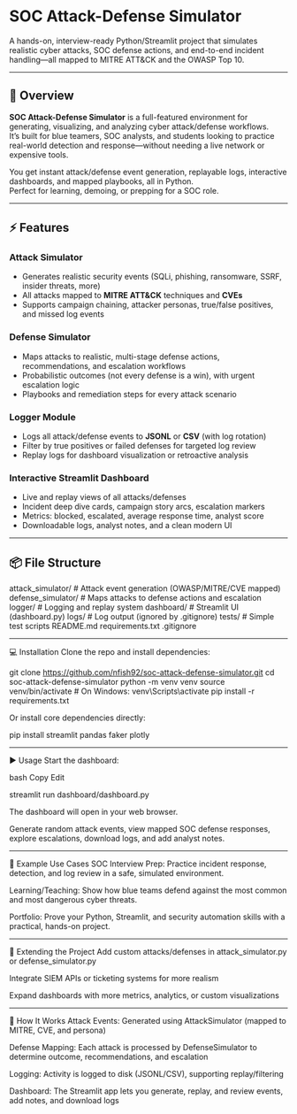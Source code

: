 # SOC Attack-Defense Simulator

A hands-on, interview-ready Python/Streamlit project that simulates realistic cyber attacks, SOC defense actions, and end-to-end incident handling—all mapped to MITRE ATT&CK and the OWASP Top 10.

-----------------------------------------------------------------------------------------------------

## 🚀 Overview

**SOC Attack-Defense Simulator** is a full-featured environment for generating, visualizing, and analyzing cyber attack/defense workflows.  
It’s built for blue teamers, SOC analysts, and students looking to practice real-world detection and response—without needing a live network or expensive tools.

You get instant attack/defense event generation, replayable logs, interactive dashboards, and mapped playbooks, all in Python.  
Perfect for learning, demoing, or prepping for a SOC role.

-----------------------------------------------------------------------------------------------------

## ⚡ Features

### Attack Simulator
- Generates realistic security events (SQLi, phishing, ransomware, SSRF, insider threats, more)
- All attacks mapped to **MITRE ATT&CK** techniques and **CVEs**
- Supports campaign chaining, attacker personas, true/false positives, and missed log events

### Defense Simulator
- Maps attacks to realistic, multi-stage defense actions, recommendations, and escalation workflows
- Probabilistic outcomes (not every defense is a win), with urgent escalation logic
- Playbooks and remediation steps for every attack scenario

### Logger Module
- Logs all attack/defense events to **JSONL** or **CSV** (with log rotation)
- Filter by true positives or failed defenses for targeted log review
- Replay logs for dashboard visualization or retroactive analysis

### Interactive Streamlit Dashboard
- Live and replay views of all attacks/defenses
- Incident deep dive cards, campaign story arcs, escalation markers
- Metrics: blocked, escalated, average response time, analyst score
- Downloadable logs, analyst notes, and a clean modern UI

-----------------------------------------------------------------------------------------------------

## 📦 File Structure

attack_simulator/         # Attack event generation (OWASP/MITRE/CVE mapped)
defense_simulator/        # Maps attacks to defense actions and escalation
logger/                   # Logging and replay system
dashboard/                # Streamlit UI (dashboard.py)
logs/                     # Log output (ignored by .gitignore)
tests/                    # Simple test scripts
README.md
requirements.txt
.gitignore

-----------------------------------------------------------------------------------------------------

💻 Installation
Clone the repo and install dependencies:

git clone https://github.com/nfish92/soc-attack-defense-simulator.git
cd soc-attack-defense-simulator
python -m venv venv
source venv/bin/activate      # On Windows: venv\Scripts\activate
pip install -r requirements.txt

Or install core dependencies directly:

pip install streamlit pandas faker plotly

-----------------------------------------------------------------------------------------------------

▶️ Usage
Start the dashboard:

bash
Copy
Edit

streamlit run dashboard/dashboard.py

The dashboard will open in your web browser.

Generate random attack events, view mapped SOC defense responses, explore escalations, download logs, and add analyst notes.

-----------------------------------------------------------------------------------------------------

🧠 Example Use Cases
SOC Interview Prep: Practice incident response, detection, and log review in a safe, simulated environment.

Learning/Teaching: Show how blue teams defend against the most common and most dangerous cyber threats.

Portfolio: Prove your Python, Streamlit, and security automation skills with a practical, hands-on project.

-----------------------------------------------------------------------------------------------------

🔗 Extending the Project
Add custom attacks/defenses in attack_simulator.py or defense_simulator.py

Integrate SIEM APIs or ticketing systems for more realism

Expand dashboards with more metrics, analytics, or custom visualizations

-----------------------------------------------------------------------------------------------------

📝 How It Works
Attack Events:
Generated using AttackSimulator (mapped to MITRE, CVE, and persona)

Defense Mapping:
Each attack is processed by DefenseSimulator to determine outcome, recommendations, and escalation

Logging:
Activity is logged to disk (JSONL/CSV), supporting replay/filtering

Dashboard:
The Streamlit app lets you generate, replay, and review events, add notes, and download logs
